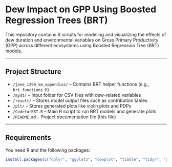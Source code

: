# Dew Impact on GPP Using Boosted Regression Trees (BRT)

This repository contains R scripts for modeling and visualizing the effects of dew duration and environmental variables on Gross Primary Productivity (GPP) across different ecosystems using Boosted Regression Tree (BRT) models.

---

## Project Structure


- `/jane_1390_sm_appendixs/` – Contains BRT helper functions (e.g., `brt.functions.R`)
- `/mydt/` – Input folder for CSV files with dew-related variables
- `/result/` – Stores model output files such as contribution tables
- `/plt/` – Stores generated plots like violin plots and PDPs
- `/CodeforBRT.R` – Main R script to run BRT models and generate plots
- `/README.md` – Project documentation file (this file)


---

## Requirements

You need R and the following packages:

```r
install.packages(c("dplyr", "ggplot2", "cowplot", "tibble", "tidyr", "gbm"))
